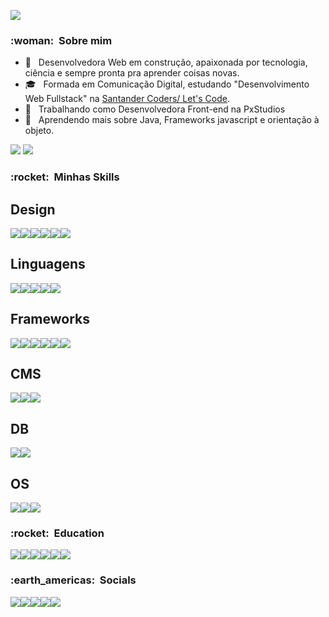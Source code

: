 ![](https://komarev.com/ghpvc/?username=VanessaSwerts&color=006bed)

<h3> :woman: &nbsp;Sobre mim </h3>

- 🤔 &nbsp; Desenvolvedora Web em construção, apaixonada por tecnologia, ciência e sempre pronta pra aprender coisas novas.
- 🎓 &nbsp; Formada em Comunicação Digital, estudando "Desenvolvimento Web Fullstack" na <a href="https://app.becas-santander.com/pt/program/bolsas-santander-tecnologia-santander-coders-web-full-stack-2021">Santander Coders/ Let's Code</a>.
- 💼 &nbsp; Trabalhando como Desenvolvedora Front-end na PxStudios
- 🌱 &nbsp; Aprendendo mais sobre Java, Frameworks javascript e orientação à objeto.

<img src="https://github-readme-stats.vercel.app/api?username=pfanovaes" />
<img src="https://github-readme-stats.vercel.app/api/top-langs/?username=pfanovaes" />

<h3> :rocket: &nbsp;Minhas Skills </h3>


## Design
<img src="https://img.shields.io/badge/Adobe%20Illustrator-FF9A00?style=for-the-badge&logo=adobe%20illustrator&logoColor=white" /><img src="https://img.shields.io/badge/Adobe%20Photoshop-31A8FF?style=for-the-badge&logo=Adobe%20Photoshop&logoColor=black" /><img src="https://img.shields.io/badge/Adobe%20XD-470137?style=for-the-badge&logo=Adobe%20XD&logoColor=#FF61F6" /><img src="https://img.shields.io/badge/Behance-0054F7?style=for-the-badge&logo=behance&logoColor=white" /><img src="https://img.shields.io/badge/Dribbble-EA4C89?style=for-the-badge&logo=dribbble&logoColor=white" /><img src="https://img.shields.io/badge/Figma-F24E1E?style=for-the-badge&logo=figma&logoColor=white" />


## Linguagens

<img src="https://img.shields.io/badge/HTML5-E34F26?style=for-the-badge&logo=html5&logoColor=white" /><img src="https://img.shields.io/badge/CSS3-1572B6?style=for-the-badge&logo=css3&logoColor=white" /><img src="https://img.shields.io/badge/JavaScript-323330?style=for-the-badge&logo=javascript&logoColor=F7DF1E" /><img src="https://img.shields.io/badge/Java-ED8B00?style=for-the-badge&logo=java&logoColor=white" /><img src="https://img.shields.io/badge/PHP-777BB4?style=for-the-badge&logo=php&logoColor=white" />

## Frameworks

<img src="https://img.shields.io/badge/Angular-DD0031?style=for-the-badge&logo=angular&logoColor=white" /><img src="https://img.shields.io/badge/Bootstrap-563D7C?style=for-the-badge&logo=bootstrap&logoColor=white" /><img src="https://img.shields.io/badge/Font_Awesome-339AF0?style=for-the-badge&logo=fontawesome&logoColor=white" /><img src="https://img.shields.io/badge/Markdown-000000?style=for-the-badge&logo=markdown&logoColor=white" /><img src="https://img.shields.io/badge/Sass-CC6699?style=for-the-badge&logo=sass&logoColor=white" /><img src="https://img.shields.io/badge/typescript-3178C6?style=for-the-badge&logo=TypeScript&logoColor=white" />

## CMS
<img src="https://img.shields.io/badge/Wordpress-21759B?style=for-the-badge&logo=wordpress&logoColor=white" /><img src="https://img.shields.io/badge/woocommerce-96588A?style=for-the-badge&logo=WooCommerce&logoColor=white" /><img src="https://img.shields.io/badge/shopify-8DB543?style=for-the-badge&logo=Shopify&logoColor=white" />


## DB

<img src="https://img.shields.io/badge/MariaDB-003545?style=for-the-badge&logo=mariadb&logoColor=white" /><img src="https://img.shields.io/badge/MySQL-005C84?style=for-the-badge&logo=mysql&logoColor=white" />

## OS

<img src="https://img.shields.io/badge/mac%20os-000000?style=for-the-badge&logo=apple&logoColor=white" /><img src="https://img.shields.io/badge/Ubuntu-E95420?style=for-the-badge&logo=ubuntu&logoColor=white" /><img src="https://img.shields.io/badge/Windows-0078D6?style=for-the-badge&logo=windows&logoColor=white" />

<h3> :rocket: &nbsp;Education </h3>


<img src="https://img.shields.io/badge/Codecademy-FFF0E5?style=for-the-badge&logo=codecademy&logoColor=303347" /><img src="https://img.shields.io/badge/free%20code%20camp-27273D?style=for-the-badge&logo=freecodecamp&logoColor=white" /><img src="https://img.shields.io/badge/MDN_Web_Docs-black?style=for-the-badge&logo=mdnwebdocs&logoColor=white" /><img src="https://img.shields.io/badge/skill%20share-002333?style=for-the-badge&logo=skillshare&logoColor=white" /><img src="https://img.shields.io/badge/Udemy-EC5252?style=for-the-badge&logo=Udemy&logoColor=white" /><img src="https://img.shields.io/badge/LETSCODE-%20-blue" />

<h3> :earth_americas: &nbsp;Socials </h3>

<a href="https://codepen.io/pfanovaes"><img src="https://img.shields.io/badge/Codepen-000000?style=for-the-badge&logo=codepen&logoColor=white" /></a><a href="https://www.instagram.com/pxlrose/"><img src="https://img.shields.io/badge/Instagram-E4405F?style=for-the-badge&logo=instagram&logoColor=white" /></a><a href="https://www.linkedin.com/in/patricia-novaes/"><img src="https://img.shields.io/badge/LinkedIn-0077B5?style=for-the-badge&logo=linkedin&logoColor=white" /></a><a href="https://twitter.com/pixlrose"><img src="https://img.shields.io/badge/Twitter-1DA1F2?style=for-the-badge&logo=twitter&logoColor=white" /></a><a href="https://www.twitch.tv/pixlrose"><img src="https://img.shields.io/badge/Twitch-9146FF?style=for-the-badge&logo=twitch&logoColor=white" /></a>